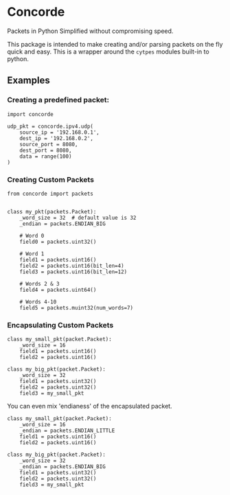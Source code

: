 # Concorde
Packets in Python Simplified without compromising speed.

This package is intended to make creating and/or parsing packets on the fly quick and easy.  This is a wrapper around the `cytpes` modules built-in to python.  

## Examples

### Creating a predefined packet:

    import concorde
    
    udp_pkt = concorde.ipv4.udp(
        source_ip = '192.168.0.1',
        dest_ip = '192.168.0.2',
        source_port = 8080,
        dest_port = 8080,
        data = range(100)
    )
    
### Creating Custom Packets
    
    from concorde import packets
    
    
    class my_pkt(packets.Packet):
        _word_size = 32  # default value is 32
        _endian = packets.ENDIAN_BIG
        
        # Word 0
        field0 = packets.uint32()
        
        # Word 1
        field1 = packets.uint16()
        field2 = packets.uint16(bit_len=4)
        field3 = packets.uint16(bit_len=12)
        
        # Words 2 & 3
        field4 = packets.uint64()
        
        # Words 4-10
        field5 = packets.muint32(num_words=7)        
        
### Encapsulating Custom Packets
        
    class my_small_pkt(packet.Packet):
        _word_size = 16
        field1 = packets.uint16()
        field2 = packets.uint16()
        
    class my_big_pkt(packet.Packet):
        _word_size = 32
        field1 = packets.uint32()
        field2 = packets.uint32()
        field3 = my_small_pkt
        
       
You can even mix 'endianess' of the encapsulated packet.
       
    class my_small_pkt(packet.Packet):
        _word_size = 16
        _endian = packets.ENDIAN_LITTLE
        field1 = packets.uint16()
        field2 = packets.uint16()
        
    class my_big_pkt(packet.Packet):
        _word_size = 32
        _endian = packets.ENDIAN_BIG
        field1 = packets.uint32()
        field2 = packets.uint32()
        field3 = my_small_pkt
        